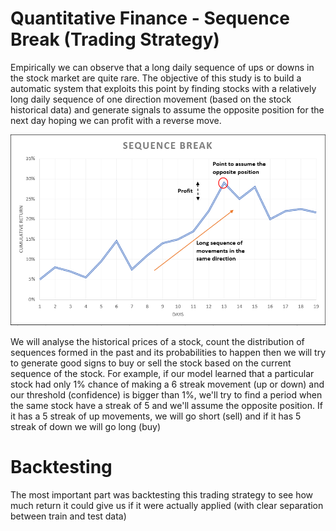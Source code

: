 # Quantitative Finance - Sequence Break (Trading Strategy)
Empirically we can observe that a long daily sequence of ups or downs in the stock market are quite rare.
The objective of this study is to build a automatic system that exploits this point by finding stocks with a relatively long daily sequence of one direction movement (based on the stock historical data) and generate signals to assume the opposite position for the next day hoping we can profit with a reverse move.

![plot](Sequence_Break_Example.png)

We will analyse the historical prices of a stock, count the distribution of sequences formed in the past and its probabilities to happen then we will try to generate good signs to buy or sell the stock based on the current sequence of the stock.
For example, if our model learned that a particular stock had only 1% chance of making a 6 streak movement (up or down) and our threshold (confidence) is bigger than 1%, we'll try to find a period when the same stock have a streak of 5 and we'll assume the opposite position. If it has a 5 streak of up movements, we will go short (sell) and if it has 5 streak of down we will go long (buy)

# Backtesting

The most important part was backtesting this trading strategy to see how much return it could give us if it were actually applied (with clear separation between train and test data)
